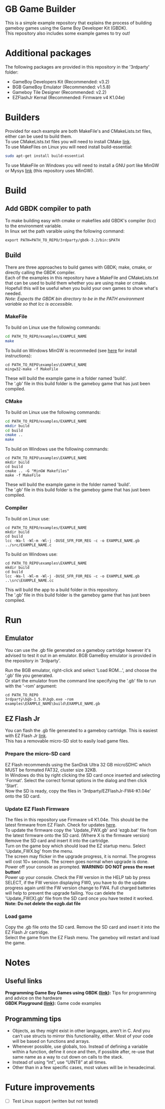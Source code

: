 # GB Game Builder
This is a simple example repository that explains the process of building gameboy games using the Game Boy Developer Kit (GBDK).  
This repository also includes some example games to try out!

# Additional packages
The following packages are provided in this repository in the '3rdparty' folder:
 - GameBoy Developers Kit (Recommended: v3.2)
 - BGB GameBoy Emulator (Recommended: v1.5.8)
 - Gameboy Tile Designer (Recommended: v2.2)
 - EZFlashJr Kernal (Recommended: Firmware v4 K1.04e)

# Builders
Provided for each example are both MakeFile's and CMakeLists.txt files, either can be used to build them.  
To use CMakeLists.txt files you will need to install CMake [link](https://cmake.org/install/).  
To use MakeFiles on Linux you will need install build-essential:
``` bash
sudo apt-get install build-essential
```
To use MakeFile on Windows you will need to install a GNU port like MinGW or Mysys [link](https://www.ics.uci.edu/~pattis/common/handouts/mingweclipse/mingw.html) (this repository uses MinGW).

# Build
## Add GBDK compiler to path
To make building easy with cmake or makefiles add GBDK's compiler (lcc) to the environment variable.  
In linux set the path varaible using the following command:
```
export PATH=PATH_TO_REPO/3rdparty/gbdk-3.2/bin:$PATH
```

## Build
There are three approaches to build games with GBDK; make, cmake, or directly calling the GBDK compiler.  
Each of the examples in this repository have a MakeFile and CMakeLists.txt that can be used to build them whether you are using make or cmake. Hopefull this will be useful when you build your own games to show what's needed.  
*Note: Expects the GBDK bin directory to be in the PATH environment variable so that lcc is accessible.*

### MakeFile
To build on Linux use the following commands:
``` bash
cd PATH_TO_REPO/examples/EXAMPLE_NAME
make
```
To build on Windows MinGW is recommeded (see [here](https://www.ics.uci.edu/~pattis/common/handouts/mingweclipse/mingw.html) for install instructions):
```
cd PATH_TO_REPO\examples\EXAMPLE_NAME
mingw32-make -f MakeFile
```
These will build the example game in a folder named 'build'.  
The '.gb' file in this build folder is the gameboy game that has just been compiled. 

### CMake
To build on Linux use the following commands:
``` bash
cd PATH_TO_REPO/examples/EXAMPLE_NAME
mkdir build
cd build
cmake ..
make
```
To build on Windows use the following commands:
```
cd PATH_TO_REPO\examples\EXAMPLE_NAME
mkdir build
cd build
cmake .. -G "MinGW Makefiles"
make -f MakeFile
```
These will build the example game in the folder named 'build'.  
The '.gb' file in this build folder is the gameboy game that has just been compiled. 

### Compiler
To build on Linux use:
```
cd PATH_TO_REPO/examples/EXAMPLE_NAME
mkdir build
cd build
lcc -Wa-l -Wl-m -Wl-j -DUSE_SFR_FOR_REG -c -o EXAMPLE_NAME.gb ../src/EXAMPLE_NAME.c
```
To build on Windows use:
```
cd PATH_TO_REPO\examples\EXAMPLE_NAME
mkdir build
cd build
lcc -Wa-l -Wl-m -Wl-j -DUSE_SFR_FOR_REG -c -o EXAMPLE_NAME.gb ..\src\EXAMPLE_NAME.cc
```
This will build the app to a build folder in this repository.  
The '.gb' file in this build folder is the gameboy game that has just been compiled. 

# Run
## Emulator
You can use the .gb file generated on a gameboy cartridge however it's advised to test it out in an emulator. BGB GameBoy emulator is provided in the repository in '3rdparty'.

Run the BGB emulator, right-click and select 'Load ROM...', and choose the '.gb' file you generated.  
Or start the emulator from the command line specifying the '.gb' file to run with the '-rom' argument:
```
cd PATH_TO_REPO
3rdparty\bgb-1.5.8\bgb.exe -rom examples\EXAMPLE_NAME\build\EXAMPLE_NAME.gb
```

## EZ Flash Jr
You can flash the .gb file generated to a gameboy cartridge. This is easiest with EZ Flash Jr [link](http://www.ezflash.cn/product/ezflash-junior/).  
This has a removable micro-SD slot to easily load game files. 

### Prepare the micro-SD card
EZ Flash recommends using the SanDisk Ultra 32 GB microSDHC which MUST be formated FAT32, cluster size 32KB.  
In Windows do this by right clicking the SD card once inserted and selecting 'Format'. Select the correct format options in the dialog and then click 'Start'.  
Now the SD is ready, copy the files in '3rdparty/EZFlashJr-FW4-K1.04e' onto the SD card.  

### Update EZ Flash Firmware
The files in this repository use Firmware v4 K1.04e. This should be the latest firmware from EZ Flash. Check for updates [here](http://www.ezflash.cn/product/ezflash-junior/).  
To update the firmware copy the 'Update_FWX.gb' and 'ezgb.bat' file from the latest firmware onto the SD card. (Where X is the firmware version)
Remove the SD card and insert it into the cartridge.  
Turn on the game boy which should load the EZ startup menu. Select 'Update_FWX.bg' from the menu.  
The screen may flicker in the upgrade progress, it is normal. The progress will cost 10+ seconds. The screen goes normal when upgrade is done. Power off your console as prompted. **WARNING: DO NOT press the reset button!**  
Power up your console. Check the FW version in the HELP tab by press SELECT, if the FW version displaying FW0, you have to do the update progress again until the FW version change to FW4.  Full charged batteries will help to prevent the upgrade failing.
You can delete the 'Update_FW[X].gb' file from the SD card once you have tested it worked. **Note: Do not delete the ezgb.dat file**

### Load game
Copy the .gb file onto the SD card. Remove the SD card and insert it into the EZ Flash Jr cartridge.  
Select the game from the EZ Flash menu. The gameboy will restart and load the game.  

# Notes
## Useful links
**Programming Game Boy Games using GBDK ([link](https://videlais.com/2016/07/03/programming-game-boy-games-using-gbdk-part-1-configuring-programming-and-compiling/)):** Tips for programming and advice on the hardware  
**GBDK Playground ([link](https://github.com/mrombout/gbdk_playground)):** Game code examples

## Programming tips
 - Objects, as they might exist in other languages, aren’t in C. And you can’t use structs to mirror this functionality, either. Most of your code will be based on functions and arrays.
 - Whenever possible, use globals, too. Instead of defining a variable within a function, define it once and then, if possible after, re-use that same name as a way to cut down on calls to the stack.
 - Instead of using “int”, use “UINT8” at all times.
 - Other than in a few specific cases, most values will be in hexadecimal.

# Future improvements
 - [ ] Test Linux support (written but not tested)